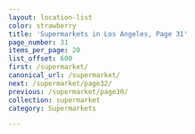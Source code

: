 ```yaml
---
layout: location-list
color: strawberry
title: 'Supermarkets in Los Angeles, Page 31'
page_number: 31
items_per_page: 20
list_offset: 600
first: /supermarket/
canonical_url: /supermarket/
next: /supermarket/page32/
previous: /supermarket/page30/
collection: supermarket
category: Supermarkets

---
```

